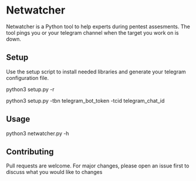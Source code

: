 # Netwatcher

Netwatcher is a Python tool to help experts during pentest assesments.
The tool pings you or your telegram channel when the target you work on is down.



## Setup

Use the setup script to install needed libraries and generate your telegram configuration file.

python3 setup.py -r

python3 setup.py -tbn telegram_bot_token -tcid telegram_chat_id

## Usage

python3 netwatcher.py -h

## Contributing
Pull requests are welcome. For major changes, please open an issue first to discuss what you would like to changes
